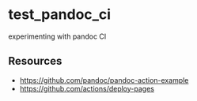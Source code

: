 # test_pandoc_ci
experimenting with pandoc CI

## Resources
- https://github.com/pandoc/pandoc-action-example
- https://github.com/actions/deploy-pages
